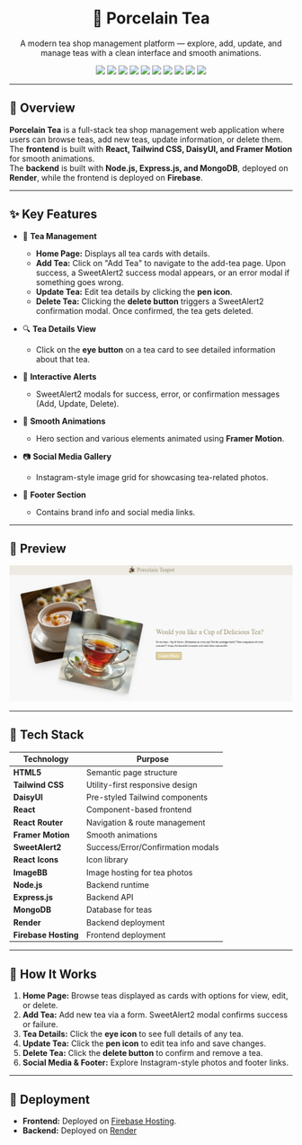 <h1 align="center">🍵 Porcelain Tea</h1>

<p align="center">
  A modern tea shop management platform — explore, add, update, and manage teas with a clean interface and smooth animations.
</p>

<p align="center">
  <img src="https://img.shields.io/badge/HTML5-E34F26?style=flat-square&logo=html5&logoColor=white"/>
  <img src="https://img.shields.io/badge/TailwindCSS-38B2AC?style=flat-square&logo=tailwind-css&logoColor=white"/>
  <img src="https://img.shields.io/badge/DaisyUI-FF49DB?style=flat-square"/>
  <img src="https://img.shields.io/badge/React-61DAFB?style=flat-square&logo=react&logoColor=black"/>
  <img src="https://img.shields.io/badge/React%20Router-CA4245?style=flat-square&logo=react-router&logoColor=white"/>
  <img src="https://img.shields.io/badge/Framer%20Motion-FB5398?style=flat-square"/>
  <img src="https://img.shields.io/badge/SweetAlert2-FF6F91?style=flat-square"/>
  <img src="https://img.shields.io/badge/Node.js-43853D?style=flat-square&logo=node.js&logoColor=white"/>
  <img src="https://img.shields.io/badge/Express.js-000000?style=flat-square&logo=express&logoColor=white"/>
  <img src="https://img.shields.io/badge/MongoDB-47A248?style=flat-square&logo=mongodb&logoColor=white"/>
</p>

---

## 🧾 Overview

**Porcelain Tea** is a full-stack tea shop management web application where users can browse teas, add new teas, update information, or delete them.  
The **frontend** is built with **React, Tailwind CSS, DaisyUI, and Framer Motion** for smooth animations.  
The **backend** is built with **Node.js, Express.js, and MongoDB**, deployed on **Render**, while the frontend is deployed on **Firebase**.

---

## ✨ Key Features

- 🍵 **Tea Management**
  - **Home Page:** Displays all tea cards with details.  
  - **Add Tea:** Click on "Add Tea" to navigate to the add-tea page. Upon success, a SweetAlert2 success modal appears, or an error modal if something goes wrong.  
  - **Update Tea:** Edit tea details by clicking the **pen icon**.  
  - **Delete Tea:** Clicking the **delete button** triggers a SweetAlert2 confirmation modal. Once confirmed, the tea gets deleted.

- 🔍 **Tea Details View**  
  - Click on the **eye button** on a tea card to see detailed information about that tea.

- 🎉 **Interactive Alerts**  
  - SweetAlert2 modals for success, error, or confirmation messages (Add, Update, Delete).

- 🎨 **Smooth Animations**  
  - Hero section and various elements animated using **Framer Motion**.

- 📷 **Social Media Gallery**  
  - Instagram-style image grid for showcasing tea-related photos.

- 🦶 **Footer Section**  
  - Contains brand info and social media links.

---

## 📸 Preview

![Porcelain Tea Preview](src/images/Preview-image.PNG)

---

## 🔧 Tech Stack

| Technology    | Purpose |
|---------------|---------|
| **HTML5**     | Semantic page structure |
| **Tailwind CSS** | Utility-first responsive design |
| **DaisyUI**   | Pre-styled Tailwind components |
| **React**     | Component-based frontend |
| **React Router**     | Navigation & route management |
| **Framer Motion** | Smooth animations |
| **SweetAlert2** | Success/Error/Confirmation modals |
| **React Icons** | Icon library |
| **ImageBB**   | Image hosting for tea photos |
| **Node.js**   | Backend runtime |
| **Express.js** | Backend API |
| **MongoDB**   | Database for teas |
| **Render**    | Backend deployment |
| **Firebase Hosting** | Frontend deployment |

---

## 🚦 How It Works

1. **Home Page:** Browse teas displayed as cards with options for view, edit, or delete.  
2. **Add Tea:** Add new tea via a form. SweetAlert2 modal confirms success or failure.  
3. **Tea Details:** Click the **eye icon** to see full details of any tea.  
4. **Update Tea:** Click the **pen icon** to edit tea info and save changes.  
5. **Delete Tea:** Click the **delete button** to confirm and remove a tea.  
6. **Social Media & Footer:** Explore Instagram-style photos and footer links.

---

## 🚀 Deployment
- **Frontend:** Deployed on [Firebase Hosting](https://firebase.google.com/products/hosting).  
- **Backend:** Deployed on [Render](https://render.com/)
